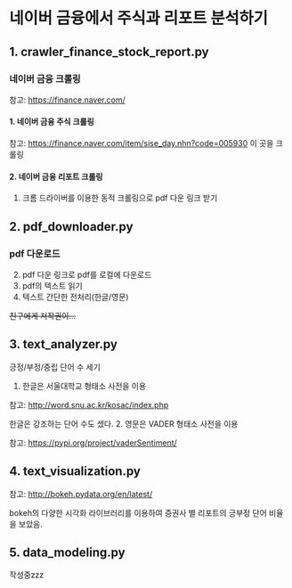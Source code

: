 # 네이버 금융에서 주식과 리포트 분석하기

## 1. crawler_finance_stock_report.py
### 네이버 금융 크롤링
참고: https://finance.naver.com/
#### 1. 네이버 금융 주식 크롤링
참고: https://finance.naver.com/item/sise_day.nhn?code=005930
이 곳을 크롤링
#### 2. 네이버 금융 리포트 크롤링
1. 크롬 드라이버를 이용한 동적 크롤링으로 pdf 다운 링크 받기

## 2. pdf_downloader.py
### pdf 다운로드
2. pdf 다운 링크로 pdf를 로컬에 다운로드
3. pdf의 텍스트 읽기
4. 텍스트 간단한 전처리(한글/영문)

~~친구에게 저작권이...~~
## 3. text_analyzer.py
긍정/부정/중립 단어 수 세기
1. 한글은 서울대학교 형태소 사전을 이용

참고: http://word.snu.ac.kr/kosac/index.php

한글은 강조하는 단어 수도 셌다.
2. 영문은 VADER 형태소 사전을 이용

참고: https://pypi.org/project/vaderSentiment/

## 4. text_visualization.py
참고: http://bokeh.pydata.org/en/latest/

bokeh의 다양한 시각화 라이브러리를 이용하여
증권사 별 리포트의 긍부정 단어 비율을 보았음.

## 5. data_modeling.py
작성중zzz
